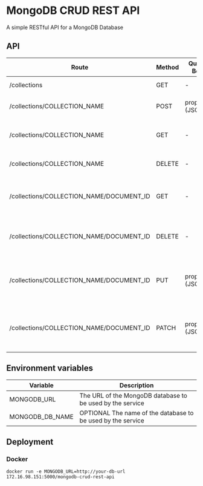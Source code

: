 # MongoDB CRUD REST API

A simple RESTful API for a MongoDB Database

## API

| Route | Method | Query / Body | Description |
| --- | --- | --- | --- |
| /collections | GET | - | Get a list of all available collections |
| /collections/COLLECTION_NAME | POST | properties (JSON) | Creates a document in the collection called "COLLECTION_NAME" |
| /collections/COLLECTION_NAME | GET | - | Get all documents from the collection called "COLLECTION_NAME" |
| /collections/COLLECTION_NAME | DELETE | - | Drop the collection called "COLLECTION_NAME" |
| /collections/COLLECTION_NAME/DOCUMENT_ID | GET | - | Get the document with the ID "DOCUMENT_ID" from the collection called "COLLECTION_NAME" |
| /collections/COLLECTION_NAME/DOCUMENT_ID | DELETE | - | Delete the document with the ID "DOCUMENT_ID" from the collection called "COLLECTION_NAME" |
| /collections/COLLECTION_NAME/DOCUMENT_ID | PUT | properties (JSON) | Replace the properties of  the document with the ID "DOCUMENT_ID" from the collection called "COLLECTION_NAME" |
| /collections/COLLECTION_NAME/DOCUMENT_ID | PATCH | properties (JSON) | Update the properties of the document with the ID "DOCUMENT_ID" from the collection called "COLLECTION_NAME" |

## Environment variables


| Variable | Description |
| --- | --- |
| MONGODB_URL | The URL of the MongoDB database to be used by the service |
| MONGODB_DB_NAME | OPTIONAL The name of the database to be used by the service |

## Deployment

### Docker

```
docker run -e MONGODB_URL=http://your-db-url 172.16.98.151:5000/mongodb-crud-rest-api
```
